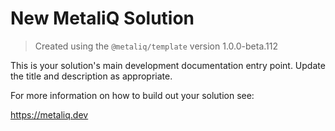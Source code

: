 # New MetaliQ Solution

> Created using the `@metaliq/template` version 1.0.0-beta.112

This is your solution's main development documentation entry point. Update the title and description as appropriate.

For more information on how to build out your solution see:

https://metaliq.dev
